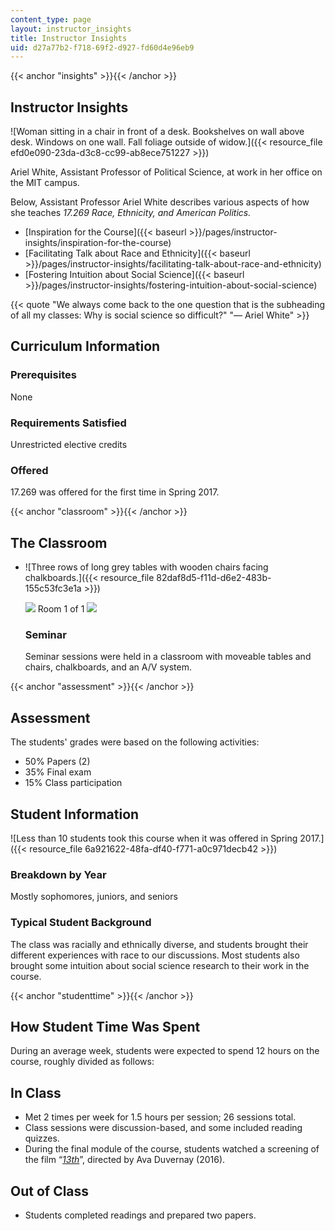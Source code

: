```yaml
---
content_type: page
layout: instructor_insights
title: Instructor Insights
uid: d27a77b2-f718-69f2-d927-fd60d4e96eb9
---
```


{{< anchor "insights" >}}{{< /anchor >}}

Instructor Insights
-------------------

![Woman sitting in a chair in front of a desk. Bookshelves on wall above desk. Windows on one wall. Fall foliage outside of widow.]({{< resource_file efd0e090-23da-d3c8-cc99-ab8ece751227 >}})

Ariel White, Assistant Professor of Political Science, at work in her office on the MIT campus.

Below, Assistant Professor Ariel White describes various aspects of how she teaches _17.269 Race, Ethnicity, and American Politics._

*   [Inspiration for the Course]({{< baseurl >}}/pages/instructor-insights/inspiration-for-the-course)
*   [Facilitating Talk about Race and Ethnicity]({{< baseurl >}}/pages/instructor-insights/facilitating-talk-about-race-and-ethnicity)
*   [Fostering Intuition about Social Science]({{< baseurl >}}/pages/instructor-insights/fostering-intuition-about-social-science)

{{< quote "We always come back to the one question that is the subheading of all my classes: Why is social science so difficult?" "— Ariel White" >}}

Curriculum Information
----------------------

### Prerequisites

None

### Requirements Satisfied

Unrestricted elective credits

### Offered

17.269 was offered for the first time in Spring 2017.

{{< anchor "classroom" >}}{{< /anchor >}}

The Classroom
-------------

*   ![Three rows of long grey tables with wooden chairs facing chalkboards.]({{< resource_file 82daf8d5-f11d-d6e2-483b-155c53fc3e1a >}})
    
    ![](/images/educator/classroom_prev_dim.png) Room 1 of 1 ![](/images/educator/classroom_next_dim.png)
    
    ### Seminar
    
    Seminar sessions were held in a classroom with moveable tables and chairs, chalkboards, and an A/V system.
    

{{< anchor "assessment" >}}{{< /anchor >}}

Assessment
----------

The students' grades were based on the following activities:

- 50% Papers (2)
- 35% Final exam
- 15% Class participation

Student Information
-------------------

![Less than 10 students took this course when it was offered in Spring 2017.]({{< resource_file 6a921622-48fa-df40-f771-a0c971decb42 >}})

### Breakdown by Year

Mostly sophomores, juniors, and seniors

### Typical Student Background

The class was racially and ethnically diverse, and students brought their different experiences with race to our discussions. Most students also brought some intuition about social science research to their work in the course.

{{< anchor "studenttime" >}}{{< /anchor >}}

How Student Time Was Spent
--------------------------

During an average week, students were expected to spend 12 hours on the course, roughly divided as follows:

In Class
--------

*   Met 2 times per week for 1.5 hours per session; 26 sessions total.
*   Class sessions were discussion-based, and some included reading quizzes.
*   During the final module of the course, students watched a screening of the film “[_13th_](http://www.avaduvernay.com/13th/)”, directed by Ava Duvernay (2016).

Out of Class
------------

*   Students completed readings and prepared two papers.